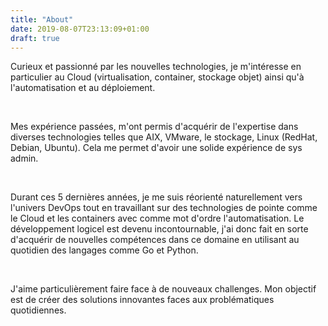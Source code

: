 ```yaml
---
title: "About"
date: 2019-08-07T23:13:09+01:00
draft: true
---
```



Curieux et passionn&eacute; par les nouvelles technologies, je m'int&eacute;resse en particulier au Cloud (virtualisation, container, stockage objet) ainsi qu'&agrave; l'automatisation et au d&eacute;ploiement.
<p>
<br>
</p>
Mes exp&eacute;rience pass&eacute;es, m'ont permis d'acqu&eacute;rir de l'expertise dans diverses technologies telles que AIX, VMware, le stockage, Linux (RedHat, Debian, Ubuntu). Cela me permet d'avoir une solide exp&eacute;rience de sys admin.
<p>
<br>
</p>
Durant ces 5 derni&egrave;res ann&eacute;es, je me suis r&eacute;orient&eacute; naturellement vers l'univers DevOps tout en travaillant sur des technologies de pointe comme le Cloud et les containers avec comme mot d'ordre l'automatisation. Le d&eacute;veloppement logicel est devenu incontournable, j'ai donc fait en sorte d'acqu&eacute;rir de nouvelles comp&eacute;tences dans ce domaine en utilisant au quotidien des langages comme Go et Python.
<p>
<br>
</p>
J'aime particuli&egrave;rement faire face &agrave; de nouveaux challenges. Mon objectif est de cr&eacute;er des solutions innovantes faces aux probl&eacute;matiques quotidiennes.
